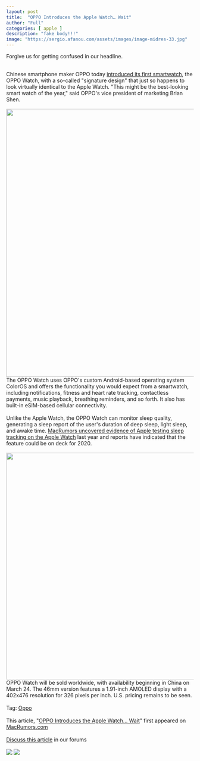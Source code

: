 ```yaml
---
layout: post
title:  "OPPO Introduces the Apple Watch… Wait"
author: "Full"
categories: [ apple ]
description: "fake body!!!"
image: "https://sergio.afanou.com/assets/images/image-midres-33.jpg"
---
```



Forgive us for getting confused in our headline.
<br/>

<br/>
Chinese smartphone maker OPPO today <a href="https://www.oppo.com/en/about-us/press/oppo-watch-makes-its-debut-with-built-in-cellular-and-flexible-hyperboloid-display/">introduced its first smartwatch</a>, the OPPO Watch, with a so-called "signature design" that just so happens to look virtually identical to the Apple Watch. "This might be the best-looking smart watch of the year," said OPPO's vice president of marketing Brian Shen.
<br/>

<br/>
<img src="https://images.macrumors.com/article-new/2020/03/oppo-watch-1.jpg" alt="" width="1080" height="720" class="aligncenter size-full wp-image-731382" />
<br/>
The OPPO Watch uses OPPO's custom Android-based operating system ColorOS and offers the functionality you would expect from a smartwatch, including notifications, fitness and heart rate tracking, contactless payments, music playback, breathing reminders, and so forth. It also has built-in eSIM-based cellular connectivity.
<br/>

<br/>
Unlike the Apple Watch, the OPPO Watch can monitor sleep quality, generating a sleep report of the user's duration of deep sleep, light sleep, and awake time. <a href="https://www.macrumors.com/2019/09/02/apple-watch-sleep-tracking-and-schooltime/">MacRumors uncovered evidence of Apple testing sleep tracking on the Apple Watch</a> last year and reports have indicated that the feature could be on deck for 2020.
<br/>

<br/>
<img src="https://images.macrumors.com/article-new/2020/03/oppo-watch-2.jpg" alt="" width="1080" height="609" class="aligncenter size-full wp-image-731383" />
<br/>
OPPO Watch will be sold worldwide, with availability beginning in China on March 24. The 46mm version features a 1.91-inch AMOLED display with a 402x476 resolution for 326 pixels per inch. U.S. pricing remains to be seen.<br/><br/><div class="linkback">Tag: <a href="https://www.macrumors.com/roundup/oppo/">Oppo</a></div><br/>This article, &quot;<a href="https://www.macrumors.com/2020/03/06/oppo-apple-watch-clone/">OPPO Introduces the Apple Watch… Wait</a>&quot; first appeared on <a href="https://www.macrumors.com">MacRumors.com</a><br/><br/><a href="https://forums.macrumors.com/threads/oppo-introduces-the-apple-watch…-wait.2225694/">Discuss this article</a> in our forums<br/><br/><div class="feedflare">
<a href="http://feeds.macrumors.com/~ff/MacRumors-All?a=ezi-aWbH_qw:EYoPeuV5IP8:6W8y8wAjSf4"><img src="http://feeds.feedburner.com/~ff/MacRumors-All?d=6W8y8wAjSf4" border="0"></img></a> <a href="http://feeds.macrumors.com/~ff/MacRumors-All?a=ezi-aWbH_qw:EYoPeuV5IP8:qj6IDK7rITs"><img src="http://feeds.feedburner.com/~ff/MacRumors-All?d=qj6IDK7rITs" border="0"></img></a>
</div><img src="http://feeds.feedburner.com/~r/MacRumors-All/~4/ezi-aWbH_qw" height="1" width="1" alt=""/>